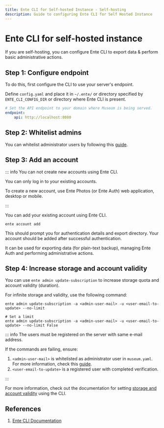 ```yaml
---
title: Ente CLI for Self-hosted Instance - Self-hosting
description: Guide to configuring Ente CLI for Self Hosted Instance
---
```


# Ente CLI for self-hosted instance

If you are self-hosting, you can configure Ente CLI to export data & perform
basic administrative actions.

## Step 1: Configure endpoint

To do this, first configure the CLI to use your server's endpoint.

Define `config.yaml` and place it in `~/.ente/` or directory specified by
`ENTE_CLI_CONFIG_DIR` or directory where Ente CLI is present.

```yaml
# Set the API endpoint to your domain where Museum is being served.
endpoint:
    api: http://localhost:8080
```

## Step 2: Whitelist admins

You can whitelist administrator users by following this
[guide](/self-hosting/administration/users#whitelist-admins).

## Step 3: Add an account

::: info You can not create new accounts using Ente CLI.

You can only log in to your existing accounts.

To create a new account, use Ente Photos (or Ente Auth) web application, desktop
or mobile.

:::

You can add your existing account using Ente CLI.

```shell
ente account add
```

This should prompt you for authentication details and export directory. Your
account should be added after successful authentication.

It can be used for exporting data (for plain-text backup), managing Ente Auth
and performing administrative actions.

## Step 4: Increase storage and account validity

You can use `ente admin update-subscription` to increase storage quota and
account validity (duration).

For infinite storage and validity, use the following command:

```shell
ente admin update-subscription -a <admin-user-mail> -u <user-email-to-update> --no-limit

# Set a limit
ente admin update-subscription -a <admin-user-mail> -u <user-email-to-update> --no-limit False
```

::: info The users must be registered on the server with same e-mail address.

If the commands are failing, ensure:

1. `<admin-user-mail>` is whitelisted as administrator user in `museum.yaml`.
   For more information, check this
   [guide](/self-hosting/administration/users#whitelist-admins).
2. `<user-email-to-update>` is a registered user with completed verification.

:::

For more information, check out the documentation for setting
[storage and account validity](https://github.com/ente-io/ente/blob/main/cli/docs/generated/ente_admin_update-subscription.md)
using the CLI.

## References

1. [Ente CLI Documentation](https://github.com/ente-io/ente/blob/main/cli/docs/generated)
